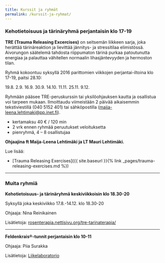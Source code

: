 ```yaml
---
title: Kurssit ja ryhmät
permalink: /kurssit-ja-ryhmat/
---
```


### Kehotietoisuus ja tärinäryhmä perjantaisin klo 17-19

**TRE (Trauma Releasing Excercises)** on seitsemän liikkeen sarja, joka herättää tärinäreaktion ja lievittää jännitys- ja stressitilaa elimistössä. Aivorungon säätelemä tahdosta riippumaton tärinä purkaa patoutunutta energiaa ja palauttaa vähitellen normaalin lihasjäntevyyden ja hermoston tilan.

Ryhmä kokoontuu syksyllä 2016 parittomien viikkojen perjantai-iltoina klo 17-19, paitsi 28.10:

19.8.    2.9.   16.9.   30.9.    14.10.    11.11.   25.11.    9.12.

Ryhmään pääsee TRE-peruskurssin tai yksilöohjauksen kautta ja osallistua voi tarpeen mukaan. Ilmoittaudu viimeistään 2 päivää aikaisemmin tekstiviestillä (040 5152 401) tai sähköpostilla (maija-leena.lehtimaki@pp.inet.fi).

- kertamaksu 40 € / 120 min
- 2 vrk ennen ryhmää peruutukset veloituksetta
- pienryhmä, 4 – 8 osallistujaa

**Ohjaajina ft Maija-Leena Lehtimäki ja LT Mauri Lehtimäki.**

Lue lisää:

- [Trauma Releasing Exercises]({{ site.baseurl }}{% link _pages/trauma-releasing-exercises.md %})

---

### Muita ryhmiä

**Kehotietoisuus- ja tärinäryhmä keskiviikkoisin klo 18.30-20**

Syksyllä joka keskiviikko 17.8.-14.12. klo 18.30-20

Ohjaaja: Nina Reinikainen

Lisätietoja: [rosenterapia.nettisivu.org/tre-tarinaterapia/](http://rosenterapia.nettisivu.org/tre-tarinaterapia/)

---

**Feldenkrais®-tunnit perjantaisin klo 10-11**

Ohjaaja: Piia Surakka

Lisätietoja: [Liikelaboratorio](http://www.liikelaboratorio.fi/atm.html)

